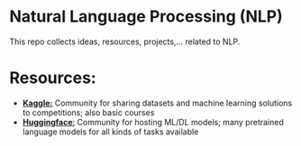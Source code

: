 # Natural Language Processing (NLP)
This repo collects ideas, resources, projects,... related to NLP.

# Resources:

* [__Kaggle:__](https://www.kaggle.com) Community for sharing datasets and machine learning solutions to competitions; also basic courses
* [__Huggingface__:](https://huggingface.co/) Community for hosting ML/DL models; many pretrained language models for all kinds of tasks available

